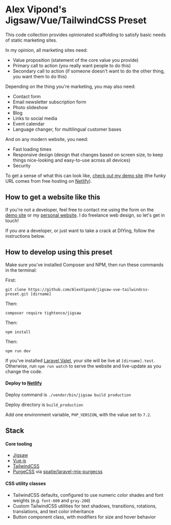 # Alex Vipond's Jigsaw/Vue/TailwindCSS Preset

This code collection provides opinionated scaffolding to satisfy basic needs of static marketing sites.

In my opinion, all marketing sites need:
- Value proposition (statement of the core value you provide)
- Primary call to action (you really want people to do this)
- Secondary call to action (if someone doesn't want to do the other thing, you want them to do this)

Depending on the thing you're marketing, you may also need:
- Contact form
- Email newsletter subscription form
- Photo slideshow
- Blog
- Links to social media
- Event calendar
- Language changer, for multilingual customer bases

And on any modern website, you need:
- Fast loading times
- Responsive design (design that changes based on screen size, to keep things nice-looking and easy-to-use across all devices)
- Security

To get a sense of what this can look like, [check out my demo site](https://awesome-neumann-965856.netlify.com/) (the funky URL comes from free hosting on [Netlify](netlify.com)).

## How to get a website like this

If you're not a developer, feel free to contact me using the form on the [demo site](https://awesome-neumann-965856.netlify.com/) or my [personal website](https://alexvipond.app). I do freelance web design, so let's get in touch!

If you _are_ a developer, or just want to take a crack at DIYing, follow the instructions below.


## How to develop using this preset

Make sure you've installed Composer and NPM, then run these commands in the terminal:

First:
```
git clone https://github.com/AlexVipond/jigsaw-vue-tailwindcss-preset.git [dirname]
```

Then:
```
composer require tightenco/jigsaw
```

Then:
```
npm install
```

Then:
```
npm run dev
```

If you've installed [Laravel Valet](https://laravel.com/docs/5.7/valet), your site will be live at `[dirname].test`. Otherwise, run `npm run watch` to serve the website and live-update as you change the code.


#### Deploy to [Netlify](https://netlify.com)

Deploy command is `./vendor/bin/jigsaw build production`

Deploy directory is `build_production`

Add one environment variable, `PHP_VERSION`, with the value set to `7.2`.


## Stack

#### Core tooling
- [Jigsaw](https://jigsaw.tighten.co)
- [Vue.js](https://vuejs.org)
- [TailwindCSS](https://tailwindcss.com)
- [PurgeCSS](https://www.purgecss.com/) via [spatie/laravel-mix-purgecss](https://github.com/spatie/laravel-mix-purgecss)

#### CSS utility classes
- TailwindCSS defaults, configured to use numeric color shades and font weights (e.g. `font-600` and `gray-200`)
- Custom TailwindCSS utilities for text shadows, transitions, rotations, translations, and text color inheritance
- Button component class, with modifiers for size and hover behavior
